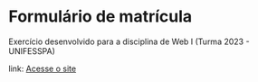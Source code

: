 # Formulário de matrícula

Exercício desenvolvido para a disciplina de Web I (Turma 2023 - UNIFESSPA)

link: <a href="https://andresantosds.github.io/formulario-de-matricula/">Acesse o site</a>
